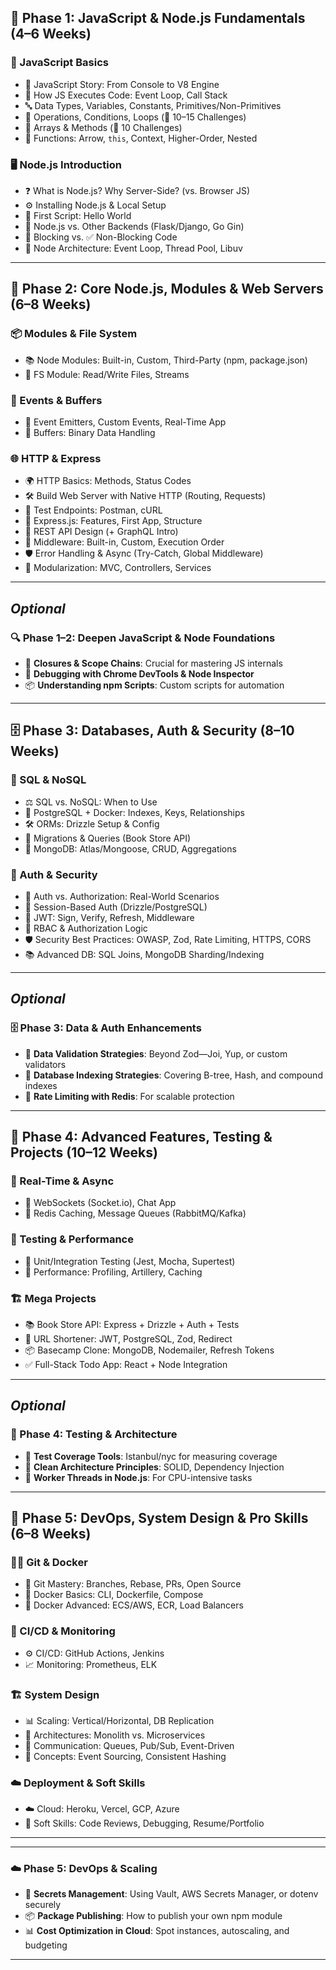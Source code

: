 
## 🚀 Phase 1: JavaScript & Node.js Fundamentals (4–6 Weeks)

### 📘 JavaScript Basics
- 📜 JavaScript Story: From Console to V8 Engine
- 🧠 How JS Executes Code: Event Loop, Call Stack
- 🔤 Data Types, Variables, Constants, Primitives/Non-Primitives
- 🔁 Operations, Conditions, Loops (🧩 10–15 Challenges)
- 🧮 Arrays & Methods (🧩 10 Challenges)
- 🧭 Functions: Arrow, `this`, Context, Higher-Order, Nested

### 🖥️ Node.js Introduction
- ❓ What is Node.js? Why Server-Side? (vs. Browser JS)
- ⚙️ Installing Node.js & Local Setup
- 👋 First Script: Hello World
- 🔄 Node.js vs. Other Backends (Flask/Django, Go Gin)
- 🚫 Blocking vs. ✅ Non-Blocking Code
- 🧬 Node Architecture: Event Loop, Thread Pool, Libuv
---

## 🧱 Phase 2: Core Node.js, Modules & Web Servers (6–8 Weeks)

### 📦 Modules & File System

- 📚 Node Modules: Built-in, Custom, Third-Party (npm, package.json)
- 📁 FS Module: Read/Write Files, Streams

### 🔔 Events & Buffers

- 📣 Event Emitters, Custom Events, Real-Time App
- 🧊 Buffers: Binary Data Handling

### 🌐 HTTP & Express

- 🌍 HTTP Basics: Methods, Status Codes
- 🛠️ Build Web Server with Native HTTP (Routing, Requests)
- 🧪 Test Endpoints: Postman, cURL
- 🚀 Express.js: Features, First App, Structure
- 🔧 REST API Design (+ GraphQL Intro)
- 🧱 Middleware: Built-in, Custom, Execution Order
- 🛡️ Error Handling & Async (Try-Catch, Global Middleware)
- 🧩 Modularization: MVC, Controllers, Services

---

## _Optional_

### 🔍 Phase 1–2: Deepen JavaScript & Node Foundations

- 🧩 **Closures & Scope Chains**: Crucial for mastering JS internals
- 🧪 **Debugging with Chrome DevTools & Node Inspector**
- 📦 **Understanding npm Scripts**: Custom scripts for automation

---

## 🗄️ Phase 3: Databases, Auth & Security (8–10 Weeks)

### 🧮 SQL & NoSQL

- ⚖️ SQL vs. NoSQL: When to Use
- 🐘 PostgreSQL + Docker: Indexes, Keys, Relationships
- 🛠️ ORMs: Drizzle Setup & Config
- 🔄 Migrations & Queries (Book Store API)
- 🍃 MongoDB: Atlas/Mongoose, CRUD, Aggregations

### 🔐 Auth & Security

- 🔑 Auth vs. Authorization: Real-World Scenarios
- 🧠 Session-Based Auth (Drizzle/PostgreSQL)
- 🪪 JWT: Sign, Verify, Refresh, Middleware
- 🧍 RBAC & Authorization Logic
- 🛡️ Security Best Practices: OWASP, Zod, Rate Limiting, HTTPS, CORS
- 📚 Advanced DB: SQL Joins, MongoDB Sharding/Indexing

---

## _Optional_

### 🗄️ Phase 3: Data & Auth Enhancements

- 🔄 **Data Validation Strategies**: Beyond Zod—Joi, Yup, or custom validators
- 🧬 **Database Indexing Strategies**: Covering B-tree, Hash, and compound indexes
- 🧯 **Rate Limiting with Redis**: For scalable protection

---

## 🧠 Phase 4: Advanced Features, Testing & Projects (10–12 Weeks)

### 📡 Real-Time & Async

- 💬 WebSockets (Socket.io), Chat App
- 🧵 Redis Caching, Message Queues (RabbitMQ/Kafka)

### 🧪 Testing & Performance

- 🧬 Unit/Integration Testing (Jest, Mocha, Supertest)
- 🚀 Performance: Profiling, Artillery, Caching

### 🏗️ Mega Projects

- 📚 Book Store API: Express + Drizzle + Auth + Tests
- 🔗 URL Shortener: JWT, PostgreSQL, Zod, Redirect
- 📦 Basecamp Clone: MongoDB, Nodemailer, Refresh Tokens
- ✅ Full-Stack Todo App: React + Node Integration

---

## _Optional_

### 🧪 Phase 4: Testing & Architecture

- 🧠 **Test Coverage Tools**: Istanbul/nyc for measuring coverage
- 🧱 **Clean Architecture Principles**: SOLID, Dependency Injection
- 🧵 **Worker Threads in Node.js**: For CPU-intensive tasks

---

## 🧰 Phase 5: DevOps, System Design & Pro Skills (6–8 Weeks)

### 🧑‍💻 Git & Docker

- 🧬 Git Mastery: Branches, Rebase, PRs, Open Source
- 🐳 Docker Basics: CLI, Dockerfile, Compose
- 🔐 Docker Advanced: ECS/AWS, ECR, Load Balancers

### 🔄 CI/CD & Monitoring

- ⚙️ CI/CD: GitHub Actions, Jenkins
- 📈 Monitoring: Prometheus, ELK

### 🏗️ System Design

- 📊 Scaling: Vertical/Horizontal, DB Replication
- 🧱 Architectures: Monolith vs. Microservices
- 🔄 Communication: Queues, Pub/Sub, Event-Driven
- 🧮 Concepts: Event Sourcing, Consistent Hashing

### ☁️ Deployment & Soft Skills

- ☁️ Cloud: Heroku, Vercel, GCP, Azure
- 🧠 Soft Skills: Code Reviews, Debugging, Resume/Portfolio

---

---

### ☁️ Phase 5: DevOps & Scaling

- 🔐 **Secrets Management**: Using Vault, AWS Secrets Manager, or dotenv securely
- 📦 **Package Publishing**: How to publish your own npm module
- 📊 **Cost Optimization in Cloud**: Spot instances, autoscaling, and budgeting

---
